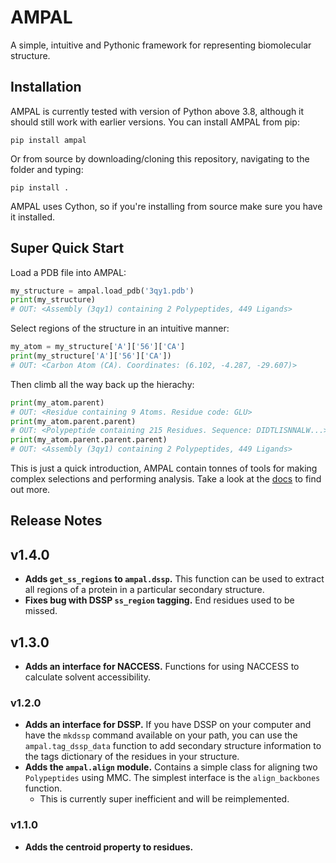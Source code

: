 # AMPAL
A simple, intuitive and Pythonic framework for representing biomolecular structure.

## Installation

AMPAL is currently tested with version of Python above 3.8, although it should
still work with earlier versions. You can install AMPAL from pip:

`pip install ampal`

Or from source by downloading/cloning this repository, navigating to the folder
and typing:

`pip install .`

AMPAL uses Cython, so if you're installing from source make sure you have it
installed.

## Super Quick Start

Load a PDB file into AMPAL:

```Python
my_structure = ampal.load_pdb('3qy1.pdb')
print(my_structure)
# OUT: <Assembly (3qy1) containing 2 Polypeptides, 449 Ligands>
```

Select regions of the structure in an intuitive manner:

```Python
my_atom = my_structure['A']['56']['CA']
print(my_structure['A']['56']['CA'])
# OUT: <Carbon Atom (CA). Coordinates: (6.102, -4.287, -29.607)>
```

Then climb all the way back up the hierachy:

```Python
print(my_atom.parent)
# OUT: <Residue containing 9 Atoms. Residue code: GLU>
print(my_atom.parent.parent)
# OUT: <Polypeptide containing 215 Residues. Sequence: DIDTLISNNALW...>
print(my_atom.parent.parent.parent)
# OUT: <Assembly (3qy1) containing 2 Polypeptides, 449 Ligands>
```

This is just a quick introduction, AMPAL contain tonnes of tools for making
complex selections and performing analysis. Take a look at the
[docs](https://isambard-uob.github.io/ampal/) to find out more.

## Release Notes

## v1.4.0

* **Adds `get_ss_regions` to `ampal.dssp`.** This function can be used to
  extract all regions of a protein in a particular secondary structure.
* **Fixes bug with DSSP `ss_region` tagging.** End residues used to be missed.

## v1.3.0

* **Adds an interface for NACCESS.** Functions for using NACCESS to calculate
  solvent accessibility.

### v1.2.0

* **Adds an interface for DSSP.** If you have DSSP on your computer and have the
  `mkdssp` command available on your path, you can use the `ampal.tag_dssp_data`
  function to add secondary structure information to the tags dictionary of the
  residues in your structure.
* **Adds the `ampal.align` module.** Contains a simple class for aligning two
  `Polypeptides` using MMC. The simplest interface is the `align_backbones`
  function.
  * This is currently super inefficient and will be reimplemented.

### v1.1.0

* **Adds the centroid property to residues.**
